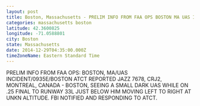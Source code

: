 ```yaml
---
layout: post
title: Boston, Massachusetts - PRELIM INFO FROM FAA OPS BOSTON MA UAS INCIDENT 0935E BOSTON ATCT REPORTED JAZZ 7678
categories: massachusetts boston
latitude: 42.3600825
longitude: -71.0588801
city: Boston
state: Massachusetts
date: 2014-12-29T04:35:00.000Z
timeZoneName: Eastern Standard Time
---
```


PRELIM INFO FROM FAA OPS: BOSTON, MA/UAS INCIDENT/0935E/BOSTON ATCT REPORTED JAZZ 7678, CRJ2, MONTREAL, CANADA - BOSTON, SEEING A SMALL DARK UAS WHILE ON .25 FINAL TO RUNWAY 33L JUST BELOW HIM MOVING LEFT TO RIGHT AT UNKN ALTITUDE. FBI NOTIFIED AND RESPONDING TO ATCT.